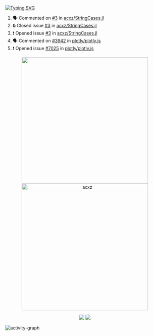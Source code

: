 [![Typing SVG](https://readme-typing-svg.herokuapp.com?size=16&color=AFFFA3&multiline=true&height=75&lines=contributing+to+robotics%2Fae%2Fml%2Fgpu;packaging+it+for+archlinux;ricer)](https://git.io/typing-svg)

<!--START_SECTION:activity-->
1. 🗣 Commented on [#3](https://github.com/acxz/StringCases.jl/issues/3#issuecomment-2170426947) in [acxz/StringCases.jl](https://github.com/acxz/StringCases.jl)
2. 🔒 Closed issue [#3](https://github.com/acxz/StringCases.jl/issues/3) in [acxz/StringCases.jl](https://github.com/acxz/StringCases.jl)
3. ❗ Opened issue [#3](https://github.com/acxz/StringCases.jl/issues/3) in [acxz/StringCases.jl](https://github.com/acxz/StringCases.jl)
4. 🗣 Commented on [#3942](https://github.com/plotly/plotly.js/issues/3942#issuecomment-2167939702) in [plotly/plotly.js](https://github.com/plotly/plotly.js)
5. ❗ Opened issue [#7025](https://github.com/plotly/plotly.js/issues/7025) in [plotly/plotly.js](https://github.com/plotly/plotly.js)
<!--END_SECTION:activity-->

<p align="center">
  <img width="400em" src=https://github-readme-stats.vercel.app/api?username=acxz&include_all_commits=true&show_icons=true />
  <img width="400em" src="https://github-readme-streak-stats.herokuapp.com/?user=acxz&" alt="acxz" />
</p>

<p align="center">
  <img src=https://github-readme-stats.vercel.app/api/top-langs/?username=acxz&layout=compact />
  <img src=https://github-profile-trophy.vercel.app/?username=acxz&row=2&column=4 />
</p>

![activity-graph](https://github-readme-activity-graph.vercel.app/graph?username=acxz&bg_color=053c4a&color=ffffff&line=76c533&point=8f2fe1&area=true&hide_border=true&hide_title=true)
